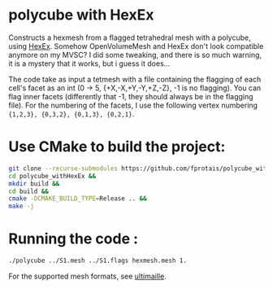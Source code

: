 # polycube with HexEx

Constructs a hexmesh from a flagged tetrahedral mesh with a polycube, using [HexEx](https://gitlab.vci.rwth-aachen.de:9000/HexEx/libHexEx). Somehow OpenVolumeMesh and HexEx don't look compatible anymore on my MVSC? I did some tweaking, and there is so much warning, it is a mystery that it works, but i guess it does...

The code take as input a tetmesh with a file containing the flagging of each cell's facet as an int (0 -> 5, {+X,-X,+Y,-Y,+Z,-Z}, -1 is no flagging). You can flag inner facets (differently that -1, they should always be in the flagging file). For the numbering of the facets, I use the following vertex numbering `{1,2,3}, {0,3,2}, {0,1,3}, {0,2,1}`.

# Use CMake to build the project:
```sh
git clone --recurse-submodules https://github.com/fprotais/polycube_withHexEx &&
cd polycube_withHexEx &&
mkdir build &&
cd build &&
cmake -DCMAKE_BUILD_TYPE=Release .. &&
make -j 
```

# Running the code :

```sh
./polycube ../S1.mesh ../S1.flags hexmesh.mesh 1.
```
For the supported mesh formats, see [ultimaille](https://github.com/ssloy/ultimaille). 

